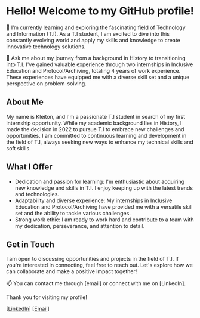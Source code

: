 # Hello! Welcome to my GitHub profile!

🌱 I’m currently learning and exploring the fascinating field of Technology and Information (T.I). As a T.I student, I am excited to dive into this constantly evolving world and apply my skills and knowledge to create innovative technology solutions.

💬 Ask me about my journey from a background in History to transitioning into T.I. I've gained valuable experience through two internships in Inclusive Education and Protocol/Archiving, totaling 4 years of work experience. These experiences have equipped me with a diverse skill set and a unique perspective on problem-solving.

## About Me
My name is Kleiton, and I'm a passionate T.I student in search of my first internship opportunity. While my academic background lies in History, I made the decision in 2022 to pursue T.I to embrace new challenges and opportunities. I am committed to continuous learning and development in the field of T.I, always seeking new ways to enhance my technical skills and soft skills.

## What I Offer
- Dedication and passion for learning: I'm enthusiastic about acquiring new knowledge and skills in T.I. I enjoy keeping up with the latest trends and technologies.
- Adaptability and diverse experience: My internships in Inclusive Education and Protocol/Archiving have provided me with a versatile skill set and the ability to tackle various challenges.
- Strong work ethic: I am ready to work hard and contribute to a team with my dedication, perseverance, and attention to detail.

## Get in Touch
I am open to discussing opportunities and projects in the field of T.I. If you're interested in connecting, feel free to reach out. Let's explore how we can collaborate and make a positive impact together!

📫 You can contact me through [email] or connect with me on [LinkedIn].

Thank you for visiting my profile!

[[LinkedIn](https://www.linkedin.com/in/kleiton-tariga-176243144/)]
[[Email](kleiton.tariga@gmail.com)]
